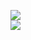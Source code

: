 [![](https://img.shields.io/badge/Made%20With-Github%20Spray-lightgrey.svg?style=for-the-badge&logo=github)](https://github.com/Annihil/github-spray#15052)  
[![](https://i.imgur.com/2DrTn0Z.gif)](https://github.com/Annihil/github-spray)